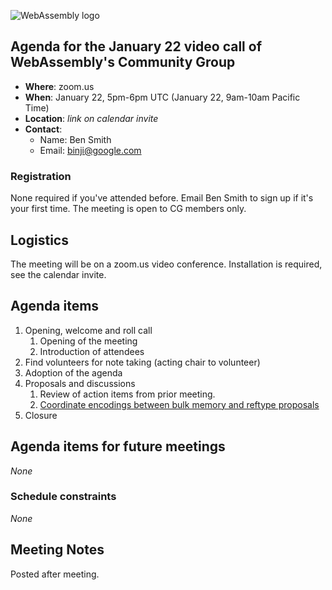 ![WebAssembly logo](/images/WebAssembly.png)

## Agenda for the January 22 video call of WebAssembly's Community Group

- **Where**: zoom.us
- **When**: January 22, 5pm-6pm UTC (January 22, 9am-10am Pacific Time)
- **Location**: *link on calendar invite*
- **Contact**:
    - Name: Ben Smith
    - Email: binji@google.com

### Registration

None required if you've attended before. Email Ben Smith to sign up if it's
your first time. The meeting is open to CG members only.

## Logistics

The meeting will be on a zoom.us video conference.
Installation is required, see the calendar invite.

## Agenda items

1. Opening, welcome and roll call
    1. Opening of the meeting
    1. Introduction of attendees
1. Find volunteers for note taking (acting chair to volunteer)
1. Adoption of the agenda
1. Proposals and discussions
    1. Review of action items from prior meeting.
    1. [Coordinate encodings between bulk memory and reftype proposals](https://github.com/WebAssembly/reference-types/issues/18)
1. Closure

## Agenda items for future meetings

*None*

### Schedule constraints

*None*

## Meeting Notes

Posted after meeting.

